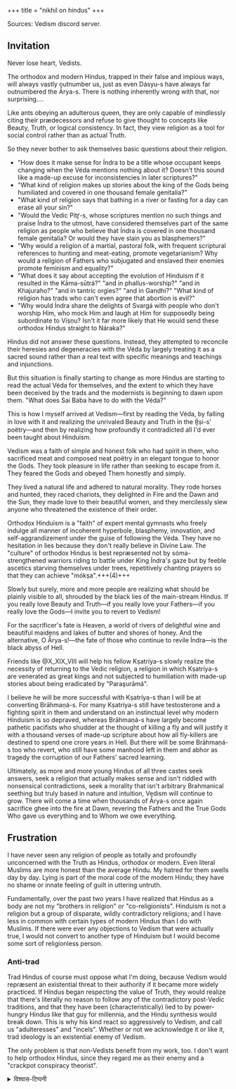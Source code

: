 +++
title = "nikhil on hindus"
+++

Sources: Vedism discord server.

## Invitation

Never lose heart, Vedists.

The orthodox and modern Hindus, trapped in their false and impious ways, will always vastly outnumber us, just as even Dásyu-s have always far outnumbered the Ā́rya-s. There is nothing inherently wrong with that, nor surprising.…

Like ants obeying an adulterous queen, they are only capable of mindlessly citing their prædecessors and refuse to give thought to concepts like Beauty, Truth, or logical consistency. In fact, they view religion as a tool for social control rather than as actual Truth.

So they never bother to ask themselves basic questions about their religion. 

- "How does it make sense for Índra to be a title whose occupant keeps changing when the Véda mentions nothing about it? Doesn't this sound like a made-up excuse for inconsistencies in later scriptures?"
- "What kind of religion makes up stories about the king of the Gods being humiliated and covered in one thousand female genitalia?" 
- "What kind of religion says that bathing in a river or fasting for a day can erase all your sin?"
- "Would the Vedic Pitŕ̥-s, whose scriptures mention no such things and praise Índra to the utmost, have considered themselves part of the same religion as people who believe that Índra is covered in one thousand female genitalia? Or would they have slain you as blasphemers?"
- "Why would a religion of a martial, pastoral folk, with frequent scriptural references to hunting and meat-eating, promote vegetarianism? Why would a religion of Fathers who subjugated and enslaved their enemies promote feminism and equality?"
- "What does it say about accepting the evolution of Hinduism if it resulted in the Kāma-sūtrá?" "and in phallus-worship?" "and in Khajuraho?" "and in tantric orgies?" "and in Gandhi?" "What kind of religion has trads who can't even agree that abortion is evil?"
- "Why would Índra share the delights of Svargá with people who don't worship Him, who mock Him and laugh at Him for supposedly being subordinate to Víṣṇu? Isn't it far more likely that He would send these orthodox Hindus straight to Náraka?"

Hindus did not answer these questions. Instead, they attempted to reconcile their heresies and degeneracies with the Véda by largely treating it as a sacred sound rather than a real text with specific meanings and teachings and injunctions.

But this situation is finally starting to change as more Hindus are starting to read the actual Véda for themselves, and the extent to which they have been deceived by the trads and the modernists is beginning to dawn upon them. "What does Sai Baba have to do with the Véda?"

This is how I myself arrived at Vedism—first by reading the Véda, by falling in love with it and realizing the unrivaled Beauty and Truth in the Ŕ̥ṣi-s' poëtry—and then by realizing how profoundly it contradicted all I'd ever been taught about Hinduism.

Vedism was a faith of simple and honest folk who had spirit in them, who sacrificed meat and composed neat poëtry in an elegant tongue to honor the Gods. They took pleasure in life rather than seeking to escape from it. They feared the Gods and obeyed Them honestly and simply.

They lived a natural life and adhered to natural morality. They rode horses and hunted, they raced chariots, they delighted in Fire and the Dawn and the Sun, they made love to their beautiful women, and they mercilessly slew anyone who threatened the existence of their order.

Orthodox Hinduism is a "faith" of expert mental gymnasts who freely indulge all manner of incoherent hyperbole, blasphemy, innovation, and self-aggrandizement under the guise of following the Véda. They have no hesitation in lies because they don't really believe in Divine Law. The "culture" of orthodox Hindus is best repræsented not by sóma-strengthened warriors riding to battle under King Índra's gaze but by feeble ascetics starving themselves under trees, repetitively chanting prayers so that they can achieve "mókṣa".+++(4)+++

Slowly but surely, more and more people are realizing what should be plainly visible to all, shrouded by the black lies of the main-stream Hindus. If you really love Beauty and Truth—if you really love your Fathers—if you really love the Gods—I invite you to revert to Vedism!

For the sacrificer's fate is Heaven, a world of rivers of delightful wine and beautiful maidens and lakes of butter and shores of honey. And the alternative, O Ā́rya-s!—the fate of those who continue to revile Índra—is the black abyss of Hell.

Friends like @X_XIX_VIII will help his fellow Kṣatríya-s slowly realize the necessity of returning to the Vedic religion, a religion in which Kṣatríya-s are venerated as great kings and not subjected to humiliation with made-up stories about being eradicated by "Paraşurāmá". 

I believe he will be more successful with Kṣatríya-s than I will be at converting Brāhmaṇá-s. For many Kṣatríya-s still have testosterone and a fighting spirit in them and understand on an instinctual level why modern Hinduism is so depraved, whereas Brāhmaṇá-s have largely become pathetic pacifists who shudder at the thought of killing a fly and will justify it with a thousand verses of made-up scripture about how all fly-killers are destined to spend one crore years in Hell. But there will be some Brāhmaṇá-s too who revert, who still have some manhood left in them and abhor as tragedy the corruption of our Fathers' sacred learning.

Ultimately, as more and more young Hindus of all three castes seek answers, seek a religion that actually makes sense and isn't riddled with nonsensical contradictions, seek a morality that isn't arbitrary Brahmanical seething but truly based in nature and intuition, Vedism will continue to grow. There will come a time when thousands of Ā́rya-s once again sacrifice ghee into the fire at Dawn, revering the Fathers and the True Gods Who gave us everything and to Whom we owe everything.


## Frustration
I have never seen any religion of people as totally and profoundly unconcerned with the Truth as Hindus, orthodox or modern.  Even literal Muslims are more honest than the average Hindu. My hatred for them swells day by day. Lying is part of the moral code of the modern Hindu; they have no shame or innate feeling of guilt in uttering untruth.

Fundamentally, over the past two years I have realized that Hindus as a body are not my "brothers in religion" or "co-religionists".  Hinduism is not a religion but a group of disparate, wildly contradictory religions; and I have less in common with certain types of modern Hindus than I do with Muslims. If there were ever any objections to Vedism that were actually true, I would not convert to another type of Hinduism but I would become some sort of religionless person.

### Anti-trad
Trad Hindus of course must oppose what I'm doing, because Vedism would repræsent an existential threat to their authority if it became more widely practiced.  If Hindus began respecting the value of Truth, they would realize that there's literally no reason to follow any of the contradictory post-Vedic traditions, and that they have been (characteristically) lied to by power-hungry Hindus like that guy for millennia, and the Hindu synthesis would break down.  This is why his kind react so aggressively to Vedism, and call us "adulteresses" and "incels". Whether or not we acknowledge it or like it, trad ideology is an existential enemy of Vedism.

The only problem is that non-Vedists benefit from my work, too.  I don't want to help orthodox Hindus, since they regard me as their enemy and a "crackpot conspiracy theorist".

<details><summary>विश्वास-टिप्पनी</summary>

You should remember that, despite the mutual animosity, you share some common interests with trad and moderns; and furthermore you owe the "trad" ones a debt of gratitude for preserving the scripture you're obsessed about. Gratitude being a vedist good, it would not be out of place to return some favors; not to mention making common cause against "moderns" and mlechCha-s.  (Roughly same dynamic as AryasamAj)

Also BTW, some traditional minded people do admire your work and wish it well (considering the alternatives).
</details>
